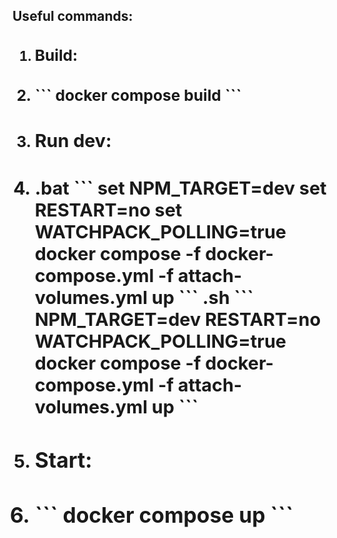 <h2>Useful commands:<h2>

<ol>
<li><h3>Build:<h3><li>
```
docker compose build
```
<li><h3>Run dev:<h3><li>
.bat
```
set NPM_TARGET=dev
set RESTART=no
set WATCHPACK_POLLING=true
docker compose -f docker-compose.yml -f attach-volumes.yml up
```
.sh
```
NPM_TARGET=dev
RESTART=no
WATCHPACK_POLLING=true
docker compose -f docker-compose.yml -f attach-volumes.yml up
```
<li><h3>Start:<h3><li>
```
docker compose up
```
<ol>